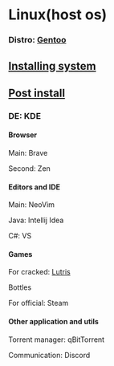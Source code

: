 # Linux(host os)
### Distro: [Gentoo](https://wiki.gentoo.org/wiki/Handbook:AMD64)

## [Installing system](GentooMinimalInstallation.md)
## [Post install]()

### DE: KDE

#### Browser

Main: Brave

Second: Zen 

#### Editors and IDE

Main: NeoVim

Java: Intellij Idea

C#: VS

#### Games
For cracked: [Lutris](https://wiki.gentoo.org/wiki/Lutris)

Bottles

For official: Steam

#### Other application and utils

Torrent manager: qBitTorrent 

Communication: Discord 

